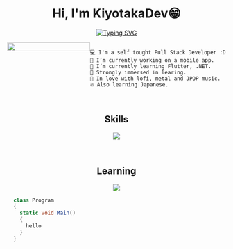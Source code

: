 <!-- **KiyotakaDev/KiyotakaDev** is a ✨ _special_ ✨ repository because its `README.md` (this file) appears on your GitHub profile. -->

<div align="center">
  <h1 aligh="center">Hi, I'm <b>KiyotakaDev</b>😁</h1>
  <!-- Typing SVG by DenverCoder1 - https://github.com/DenverCoder1/readme-typing-svg -->
  <p align="center">
    <a href="https://git.io/typing-svg"><img src="https://readme-typing-svg.demolab.com?font=Rubik&weight=600&size=38&duration=3500&pause=500&color=EC1699&center=true&vCenter=true&random=false&width=435&lines=Full+Stack+Developer;Learning+lover;%E3%81%8D%E3%82%88%E3%81%9F%E3%81%8B+%7C+%E3%81%8D%E3%82%88%E3%81%9F%E3%82%8D" alt="Typing SVG" /></a>
  </p>
</div>

<div style="display: flex; align-items: flex-start">

  <div style="flex: 1;">
    <img style="object-fit: cover; height: auto; width: 100%;" src="https://i.pinimg.com/564x/46/8a/99/468a9954de2ac7efd2c5edb612f477a0.jpg"/>
  </div>

  <div>

```
💻 I'm a self tought Full Stack Developer :D
🔭 I’m currently working on a mobile app.
🌱 I’m currently learning Flutter, .NET.
🧠 Strongly immersed in learing.
💖 In love with lofi, metal and JPOP music.
🔥 Also learning Japanese.
```

  </div>
</div>
<div align="center">

</div>

<br/>

<!-- Tech icons -->
<div align="center">
  <!-- Skills icons -->
  <h2>Skills</h2>
  <p align="center">
    <a href="https://skillicons.dev">
      <img src="https://skillicons.dev/icons?i=html,css,javascript,react,tailwind,threejs,nodejs,express,mongodb,postgres,git,github,vscode&perline=7">
    </a>
  </p>

  <br/>

  <h2>Learning</h2>
  <!-- Learning icons-->
  <p align="center">
    <a href="https://skillicons.dev">
      <img src="https://skillicons.dev/icons?i=dart,flutter,cs,dotnet,firebase,unity,py,prisma&perline=7">
    </a>
  </p>
</div>

```cs
  class Program
  {
    static void Main()
    {
      hello
    }
  }
```



 
